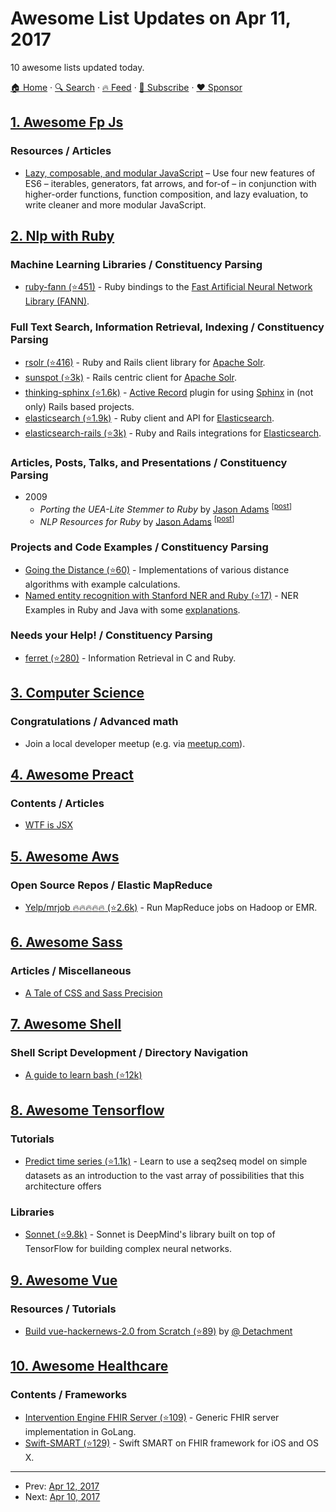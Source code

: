 # Awesome List Updates on Apr 11, 2017

10 awesome lists updated today.

[🏠 Home](/README.md) · [🔍 Search](https://www.trackawesomelist.com/search/) · [🔥 Feed](https://www.trackawesomelist.com/rss.xml) · [📮 Subscribe](https://trackawesomelist.us17.list-manage.com/subscribe?u=d2f0117aa829c83a63ec63c2f&id=36a103854c) · [❤️  Sponsor](https://github.com/sponsors/theowenyoung)



## [1. Awesome Fp Js](/content/stoeffel/awesome-fp-js/README.md)

### Resources / Articles

*   [Lazy, composable, and modular JavaScript](https://codewords.recurse.com/issues/four/lazy-composable-and-modular-javascript) – Use four new features of ES6 – iterables, generators, fat arrows, and for-of – in conjunction with higher-order functions, function composition, and lazy evaluation, to write cleaner and more modular JavaScript.

## [2. Nlp with Ruby](/content/arbox/nlp-with-ruby/README.md)

### Machine Learning Libraries / Constituency Parsing

*   [ruby-fann (⭐451)](https://github.com/tangledpath/ruby-fann) -
    Ruby bindings to the [Fast Artificial Neural Network Library (FANN)](http://leenissen.dk/fann/wp/).

### Full Text Search, Information Retrieval, Indexing / Constituency Parsing

*   [rsolr (⭐416)](https://github.com/rsolr/rsolr) -
    Ruby and Rails client library for [Apache Solr](http://lucene.apache.org/solr/).
*   [sunspot (⭐3k)](https://github.com/sunspot/sunspot) -
    Rails centric client for [Apache Solr](http://lucene.apache.org/solr/).
*   [thinking-sphinx (⭐1.6k)](https://github.com/pat/thinking-sphinx) -
    [Active Record](https://guides.rubyonrails.org/active_record_basics.html)
    plugin for using [Sphinx](http://sphinxsearch.com/) in (not only) Rails based projects.
*   [elasticsearch (⭐1.9k)](https://github.com/elastic/elasticsearch-ruby/tree/master/elasticsearch) -
    Ruby client and API for [Elasticsearch](https://www.elastic.co/).
*   [elasticsearch-rails (⭐3k)](https://github.com/elastic/elasticsearch-rails) -
    Ruby and Rails integrations for [Elasticsearch](https://www.elastic.co/).

### Articles, Posts, Talks, and Presentations / Constituency Parsing

*   2009
    *   *Porting the UEA-Lite Stemmer to Ruby* by [Jason Adams](https://twitter.com/ealdent) <sup>\[[post](https://ealdent.wordpress.com/2009/07/16/porting-the-uea-lite-stemmer-to-ruby/)]</sup>
    *   *NLP Resources for Ruby* by [Jason Adams](https://twitter.com/ealdent) <sup>\[[post](https://ealdent.wordpress.com/2009/09/13/nlp-resources-for-ruby/)]</sup>

### Projects and Code Examples / Constituency Parsing

*   [Going the Distance (⭐60)](https://github.com/schneems/going_the_distance) -
    Implementations of various distance algorithms with example calculations.
*   [Named entity recognition with Stanford NER and Ruby (⭐17)](https://github.com/mblongii/ruby-ner) -
    NER Examples in Ruby and Java with some [explanations](https://web.archive.org/web/20120722225402/http://mblongii.com/2012/04/15/named-entity-recognition-with-stanford-ner-and-ruby/).

### Needs your Help! / Constituency Parsing

*   [ferret (⭐280)](https://github.com/dbalmain/ferret) -
    Information Retrieval in C and Ruby.

## [3. Computer Science](/content/ossu/computer-science/README.md)

### Congratulations / Advanced math

*   Join a local developer meetup (e.g. via [meetup.com](https://www.meetup.com/)).

## [4. Awesome Preact](/content/preactjs/awesome-preact/README.md)

### Contents / Articles

*   [WTF is JSX](https://jasonformat.com/wtf-is-jsx/)

## [5. Awesome Aws](/content/donnemartin/awesome-aws/README.md)

### Open Source Repos / Elastic MapReduce

*   [Yelp/mrjob :fire::fire::fire::fire::fire: (⭐2.6k)](https://github.com/Yelp/mrjob) - Run MapReduce jobs on Hadoop or EMR.

## [6. Awesome Sass](/content/Famolus/awesome-sass/README.md)

### Articles / Miscellaneous

*   [A Tale of CSS and Sass Precision](https://www.sitepoint.com/a-tale-of-css-and-sass-precision/)

## [7. Awesome Shell](/content/alebcay/awesome-shell/README.md)

### Shell Script Development / Directory Navigation

*   [A guide to learn bash (⭐12k)](https://github.com/Idnan/bash-guide)

## [8. Awesome Tensorflow](/content/jtoy/awesome-tensorflow/README.md)

### Tutorials

*   [Predict time series (⭐1.1k)](https://github.com/guillaume-chevalier/seq2seq-signal-prediction) - Learn to use a seq2seq model on simple datasets as an introduction to the vast array of possibilities that this architecture offers

### Libraries

*   [Sonnet (⭐9.8k)](https://github.com/deepmind/sonnet) - Sonnet is DeepMind's library built on top of TensorFlow for building complex neural networks.

## [9. Awesome Vue](/content/vuejs/awesome-vue/README.md)

### Resources / Tutorials

*   [Build vue-hackernews-2.0 from Scratch (⭐89)](https://github.com/Detachment/Build-vue-hackernews-2.0-from-scratch) by [@ Detachment](https://github.com/Detachment)

## [10. Awesome Healthcare](/content/kakoni/awesome-healthcare/README.md)

### Contents / Frameworks

*   [Intervention Engine FHIR Server (⭐109)](https://github.com/intervention-engine/fhir) - Generic FHIR server implementation in GoLang.
*   [Swift-SMART (⭐129)](https://github.com/smart-on-fhir/Swift-SMART) - Swift SMART on FHIR framework for iOS and OS X.

---

- Prev: [Apr 12, 2017](/content/2017/04/12/README.md)
- Next: [Apr 10, 2017](/content/2017/04/10/README.md)